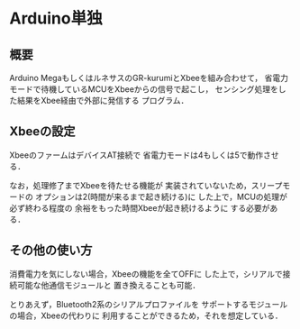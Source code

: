 # Arduino単独

## 概要
Arduino MegaもしくはルネサスのGR-kurumiとXbeeを組み合わせて，
省電力モードで待機しているMCUをXbeeからの信号で起こし，
センシング処理をした結果をXbee経由で外部に発信する
プログラム．

## Xbeeの設定
XbeeのファームはデバイスAT接続で
省電力モードは4もしくは5で動作させる．

なお，処理修了までXbeeを待たせる機能が
実装されていないため，スリープモードの
オプションは2(時間が来るまで起き続ける)に
した上で，MCUの処理が必ず終わる程度の
余裕をもった時間Xbeeが起き続けるように
する必要がある．

## その他の使い方
消費電力を気にしない場合，Xbeeの機能を全てOFFに
した上で，シリアルで接続可能な他通信モジュールと
置き換えることも可能．

とりあえず，Bluetooth2系のシリアルプロファイルを
サポートするモジュールの場合，Xbeeの代わりに
利用することができるため，それを想定している．


